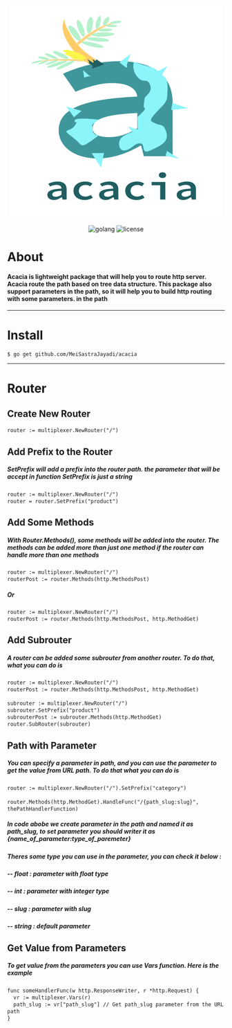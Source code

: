 <div align="center">

![alt text](https://github.com/MeiSastraJayadi/acacia/blob/master/acacia-wordmark.png "Acacia's Logo")

<div id="badges">
  <img src="https://img.shields.io/static/v1?logo=Go&label=Golang&message=Golang%20Package&color=blue" alt="golang"/>
  <img src="https://img.shields.io/github/license/MeiSastraJayadi/acacia" alt="license"/>
</div>

</div>

# About 

#### Acacia is lightweight package that will help you to route http server. Acacia route the path based on tree data structure. This package also support parameters in the path, so it will help you to build http routing with some parameters. in the path

--- 

# Install 

```console
$ go get github.com/MeiSastraJayadi/acacia

```

----

# Router
## Create New Router
```golang
router := multiplexer.NewRouter("/")
```
## Add Prefix to the Router
##### SetPrefix will add a prefix into the router path. the parameter that will be accept in function SetPrefix is just a string 
```golang
router := multiplexer.NewRouter("/")
router = router.SetPrefix("product")
```
## Add Some Methods 
##### With Router.Methods(), some methods will be added into the router. The methods can be added more than just one method if the router can handle more than one methods
```golang
router := multiplexer.NewRouter("/")
routerPost := router.Methods(http.MethodsPost)
```
##### Or
```golang
router := multiplexer.NewRouter("/")
routerPost := router.Methods(http.MethodsPost, http.MethodGet)
```
## Add Subrouter
##### A router can be added some subrouter from another router. To do that, what you can do is
```golang
router := multiplexer.NewRouter("/")
routerPost := router.Methods(http.MethodsPost, http.MethodGet)

subrouter := multiplexer.NewRouter("/") 
subrouter.SetPrefix("product")
subrouterPost := subrouter.Methods(http.MethodGet)
router.SubRouter(subrouter)
```
## Path with Parameter
##### You can specify a parameter in path, and you can use the parameter to get the value from URL path. To do that what you can do is 
```golang
router := multiplexer.NewRouter("/").SetPrefix("category")

router.Methods(http.MethodGet).HandleFunc("/{path_slug:slug}", thePathHandlerFunction)
```

##### In code abobe we create parameter in the path and named it as path_slug, to set parameter you should writer it as {name_of_parameter:type_of_paremeter}
##### Theres some type you can use in the parameter, you can check it below : 
##### -- float : parameter with float type 
##### -- int : parameter with integer type 
##### -- slug : parameter with slug 
##### -- string : default parameter 

## Get Value from Parameters 
##### To get value from the parameters you can use Vars function. Here is the example
```golang
func someHandlerFunc(w http.ResponseWriter, r *http.Request) {
  vr := multiplexer.Vars(r) 
  path_slug := vr["path_slug"] // Get path_slug parameter from the URL path
}
```






